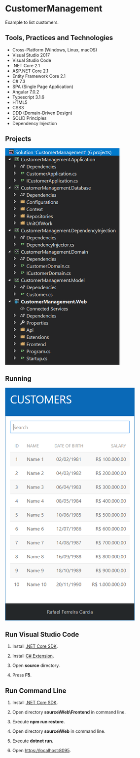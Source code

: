 # CustomerManagement

Example to list customers.

## Tools, Practices and Technologies

* Cross-Platform (Windows, Linux, macOS)
* Visual Studio 2017
* Visual Studio Code
* .NET Core 2.1
* ASP.NET Core 2.1
* Entity Framework Core 2.1
* C# 7.3
* SPA (Single Page Application)
* Angular 7.0.2
* Typescript 3.1.6
* HTML5
* CSS3
* DDD (Domain-Driven Design)
* SOLID Principles
* Dependency Injection

## Projects

![Screenshot](screenshots/projects.png)

## Running

![Screenshot](screenshots/running.png)

## Run Visual Studio Code

1. Install [.NET Core SDK](https://aka.ms/dotnet-download).

2. Install [C# Extension](https://marketplace.visualstudio.com/items?itemName=ms-vscode.csharp).

3. Open **source** directory.

4. Press **F5**.

## Run Command Line

1. Install [.NET Core SDK](https://aka.ms/dotnet-download).

2. Open directory **source\Web\Frontend** in command line.

3. Execute **npm run restore**.

4. Open directory **source\Web** in command line.

5. Execute **dotnet run**.

6. Open <https://localhost:8095>.
